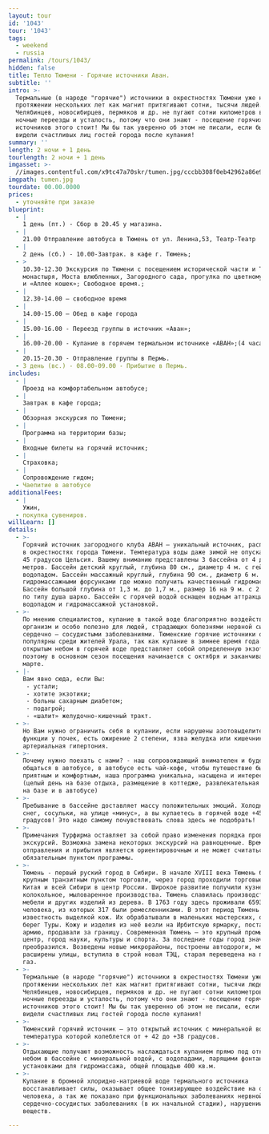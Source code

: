 ```yaml
---
layout: tour
id: '1043'
tour: '1043'
tags:
  - weekend
  - russia
permalink: /tours/1043/
hidden: false
title: Тепло Тюмени - Горячие источники Аван.
subtitle: ''
intro: >-
  Термальные (в народе "горячие") источники в окрестностях Тюмени уже на
  протяжении нескольких лет как магнит притягивают сотни, тысячи людей.
  Челябинцев, новосибирцев, пермяков и др. не пугают сотни километров в пути,
  ночные переезды и усталость, потому что они знают - посещение горячих
  источников этого стоит! Мы бы так уверенно об этом не писали, если бы не
  видели счастливых лиц гостей города после купания!
summary: ''
length: 2 ночи + 1 день
tourlength: 2 ночи + 1 день
imgasset: >-
  //images.contentful.com/x9tc47a70skr/tumen.jpg/cccbb308f0eb42962a86e98d211f5848/tumen.jpg
imgpath: tumen.jpg
tourdate: 00.00.0000
prices:
  - уточняйте при заказе
blueprint:
  - |
    1 день (пт.) - Сбор в 20.45 у магазина.
  - |
    21.00 Отправление автобуса в Тюмень от ул. Ленина,53, Театр-Театр
  - |
    2 день (сб.) - 10.00-Завтрак. в кафе г. Тюмень;
  - >
    10.30-12.30 Экскурсия по Тюмени с посещением исторической части и Троицкого
    монастыря, Моста влюбленных, Загородного сада, прогулка по цветному Бульвару
    и «Аллее кошек»; Свободное время.;
  - |
    12.30-14.00 – свободное время
  - |
    14.00-15.00 – Обед в кафе города
  - |
    15.00-16.00 - Переезд группы в источник «Аван»;
  - |
    16.00-20.00 - Купание в горячем термальном источнике «АВАН»;(4 часа);
  - |
    20.15-20.30 - Отправление группы в Пермь.
  - 3 день (вс.) - 08.00-09.00 - Прибытие в Пермь.
includes:
  - |
    Проезд на комфортабельном автобусе;
  - |
    Завтрак в кафе города;
  - |
    Обзорная экскурсия по Тюмени;
  - |
    Программа на территории базы;
  - |
    Входные билеты на горячий источник;
  - |
    Страховка;
  - |
    Сопровождение гидом;
  - Чаепитие в автобусе
additionalFees:
  - |
    Ужин,
  - покупка сувениров.
willLearn: []
details:
  - >-
    Горячий источник загородного клуба АВАН — уникальный источник, расположенный
    в окрестностях города Тюмени. Температура воды даже зимой не опускается ниже
    45 градусов Цельсия. Вашему вниманию представлены 3 бассейна от 4 до 9
    метров. Бассейн детский круглый, глубина 80 см., диаметр 4 м. с гейзером и
    водопадом. Бассейн массажный круглый, глубина 90 см., диаметр 6 м. с
    гидромассажными форсунками где можно получить качественный гидромассаж.
    Бассейн большой глубина от 1,3 м. до 1,7 м., размер 16 на 9 м. с 2 пушками
    по типу душа шарко. Бассейн с горячей водой оснащен водным аттракционом,
    водопадом и гидромассажной установкой.
  - >-
    По мнению специалистов, купание в такой воде благоприятно воздействует на
    организм и особо полезно для людей, страдающих болезнями нервной системы и
    сердечно – сосудистыми заболеваниями. Тюменские горячие источники очень
    популярны среди жителей Урала, так как купание в зимнее время года под
    открытым небом в горячей воде представляет собой определенную экзотику,
    поэтому в основном сезон посещения начинается с октября и заканчивается в
    марте.
  - |-
    Вам явно сюда, если Вы:
     - устали; 
     - хотите экзотики; 
     - больны сахарным диабетом;
     - подагрой;
     - «шалит» желудочно-кишечный тракт.
  - >-
    Но Вам нужно ограничить себя в купании, если нарушены азотовыделительные
    функции у почек, есть ожирение 2 степени, язва желудка или кишечника,
    артериальная гипертония. 
  - >-
    Почему нужно поехать с нами? - наш сопровождающий внимателен и будет с Вами
    общаться в автобусе, в автобусе есть чай-кофе, чтобы путешествие было более
    приятным и комфортным, наша программа уникальна, насыщена и интересна 
    (целый день на базе отдыха, размещение в коттедже, развлекательная программа
    на базе и в автобусе)
  - >-
    Пребывание в бассейне доставляет массу положительных эмоций. Холодная зима,
    снег, сосульки, на улице «минус», а вы купаетесь в горячей воде +45
    градусов! Это надо самому почувствовать слова здесь не подобрать!  
  - >-
    Примечания Турфирма оставляет за собой право изменения порядка проведения
    экскурсий. Возможна замена некоторых экскурсий на равноценные. Время
    отправления и прибытия является ориентировочным и не может считаться
    обязательным пунктом программы.
  - >-
    Тюмень - первый руский город в Сибири. В начале XVIII века Тюмень была
    крупным транзитным пунктом торговли, через город проходили торговые пути из
    Китая и всей Сибири в центр России. Широкое развитие получили куз­нечное,
    колокольное, мыловаренное производства. Тюмень славилась производством
    мебели и других изделий из дерева. В 1763 году здесь проживали 6593
    человека, из которых 317 были ремесленника­ми. В этот период Тюмень получила
    известность выделкой кож. Их обрабатывали в маленьких мастерских, облепивших
    берег Туры. Кожу и изделия из неё везли на Ирбитскую ярмарку, поставляли в
    армию, продавали за границу. Современная Тюмень – это крупный промышленный
    центр, город науки, культуры и спорта. За последние годы город значительно
    преобразился. Возведены новые микрорайоны, построены автодороги, мосты,
    расширены улицы, вступила в строй новая ТЭЦ, старая переведена на природный
    газ.
  - >-
    Термальные (в народе "горячие") источники в окрестностях Тюмени уже на
    протяжении нескольких лет как магнит притягивают сотни, тысячи людей.
    Челябинцев, новосибирцев, пермяков и др. не пугают сотни километров в пути,
    ночные переезды и усталость, потому что они знают - посещение горячих
    источников этого стоит! Мы бы так уверенно об этом не писали, если бы не
    видели счастливых лиц гостей города после купания!
  - >-
    Тюменский горячий источник – это открытый источник с минеральной водой,
    температура которой колеблется от + 42 до +38 градусов.
  - >-
    Отдыхающие получают возможность наслаждаться купанием прямо под открытым
    небом в бассейне с минеральной водой, с водопадами, парящими фонтанами и
    установками для гидромассажа, общей площадью 400 кв.м.
  - >-
    Купание в бромной хлоридно-натриевой воде термального источника
    восстанавливает силы, оказывает общее тонизирующее воздействие на организм
    человека, а так же показано при функциональных заболеваниях нервной системы,
    сердечно-сосудистых заболеваниях (в их начальной стадии), нарушении обмена
    веществ.

---
```


